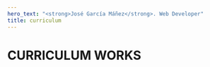 ```yaml
---
hero_text: "<strong>José García Máñez</strong>. Web Developer"
title: curriculum
---
```

<Hero :text="$page.frontmatter.hero_text" />

# CURRICULUM WORKS
